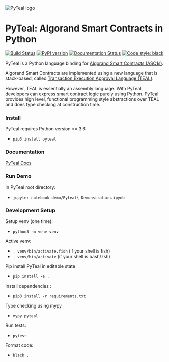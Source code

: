 ![PyTeal logo](https://github.com/algorand/pyteal/blob/master/docs/pyteal.png?raw=true)


# PyTeal: Algorand Smart Contracts in Python

[![Build Status](https://travis-ci.com/algorand/pyteal.svg?branch=master)](https://travis-ci.com/algorand/pyteal)
[![PyPI version](https://badge.fury.io/py/pyteal.svg)](https://badge.fury.io/py/pyteal)
[![Documentation Status](https://readthedocs.org/projects/pyteal/badge/)](https://pyteal.readthedocs.io/en/latest/)
[![Code style: black](https://img.shields.io/badge/code%20style-black-000000.svg)](https://github.com/psf/black)

PyTeal is a Python language binding for [Algorand Smart Contracts (ASC1s)](https://developer.algorand.org/docs/features/asc1/). 

Algorand Smart Contracts are implemented using a new language that is stack-based, 
called [Transaction Execution Approval Language (TEAL)](https://developer.algorand.org/docs/features/asc1/teal/). 

However, TEAL is essentially an assembly language. With PyTeal, developers can express smart contract logic purely using Python. 
PyTeal provides high level, functional programming style abstractions over TEAL and does type checking at construction time.

### Install 

PyTeal requires Python version >= 3.6

* `pip3 install pyteal`

### Documentation

[PyTeal Docs](https://pyteal.readthedocs.io/)

### Run Demo

In PyTeal root directory:

* `jupyter notebook demo/Pyteal\ Demonstration.ipynb`


### Development Setup

Setup venv (one time):
 * `python3 -m venv venv`

Active venv:
 * `. venv/bin/activate.fish` (if your shell is fish)
 * `. venv/bin/activate` (if your shell is bash/zsh)

Pip install PyTeal in editable state
 * `pip install -e .`

Install dependencies :
* `pip3 install -r requirements.txt`
 
Type checking using mypy
* `mypy pyteal`

Run tests:
* `pytest`

Format code:
* `black .`
